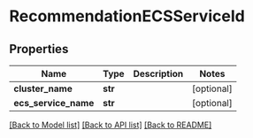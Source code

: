 # RecommendationECSServiceId

## Properties
Name | Type | Description | Notes
------------ | ------------- | ------------- | -------------
**cluster_name** | **str** |  | [optional] 
**ecs_service_name** | **str** |  | [optional] 

[[Back to Model list]](../README.md#documentation-for-models) [[Back to API list]](../README.md#documentation-for-api-endpoints) [[Back to README]](../README.md)

